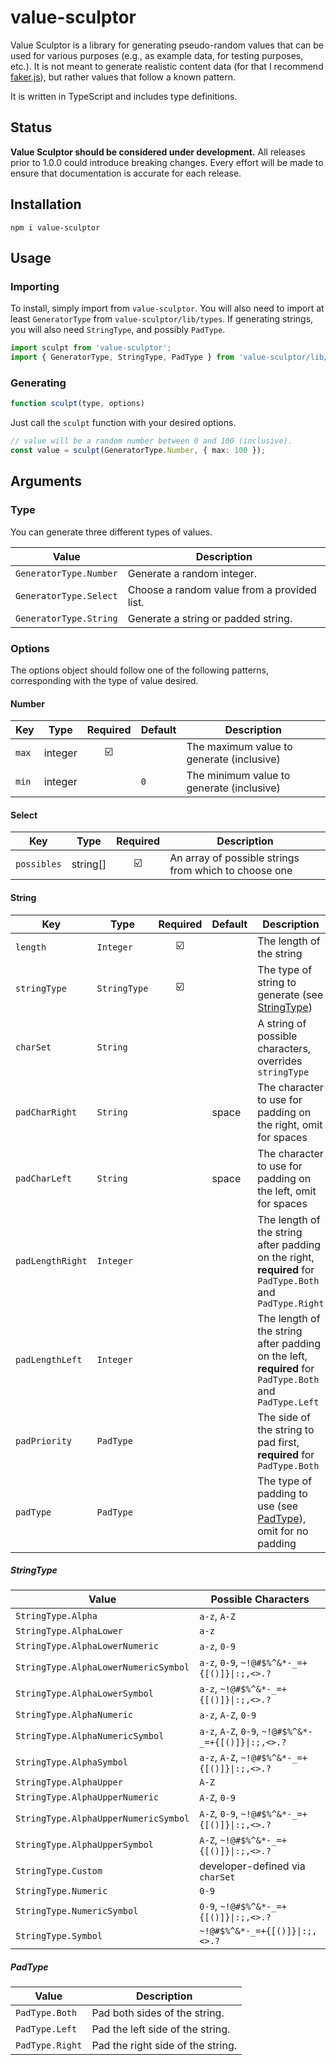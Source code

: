 # value-sculptor

Value Sculptor is a library for generating pseudo-random values that can be used for various purposes (e.g., as example data, for testing purposes, etc.). It is not meant to generate realistic content data (for that I recommend [faker.js](https://github.com/Marak/Faker.js#readme)), but rather values that follow a known pattern.

It is written in TypeScript and includes type definitions.

## Status

**Value Sculptor should be considered under development.** All releases prior to 1.0.0 could introduce breaking changes. Every effort will be made to ensure that documentation is accurate for each release.

## Installation

```shell
npm i value-sculptor
```

## Usage

### Importing

To install, simply import from `value-sculptor`. You will also need to import at least `GeneratorType` from `value-sculptor/lib/types`. If generating strings, you will also need `StringType`, and possibly `PadType`.

```typescript
import sculpt from 'value-sculptor';
import { GeneratorType, StringType, PadType } from 'value-sculptor/lib/types';
```

### Generating

```javascript
function sculpt(type, options)
```

Just call the `sculpt` function with your desired options.

```typescript
// value will be a random number between 0 and 100 (inclusive).
const value = sculpt(GeneratorType.Number, { max: 100 });
```

## Arguments

### Type

You can generate three different types of values.

| Value                   | Description                                 |
| ---                     | ---                                         |
| `GeneratorType.Number`  | Generate a random integer.                  |
| `GeneratorType.Select`  | Choose a random value from a provided list. |
| `GeneratorType.String`  | Generate a string or padded string.         |

### Options

The options object should follow one of the following patterns, corresponding with the type of value desired.

#### Number

| Key   | Type    | Required                | Default | Description                               |
| ---   | ---     | :--:                    | ---     | ---                                       |
| `max` | integer | :ballot_box_with_check: |         | The maximum value to generate (inclusive) |
| `min` | integer |                         | `0`     | The minimum value to generate (inclusive) |

#### Select

| Key         | Type      | Required                | Description                                           |
| ---         | ---       | :--:                    | ---                                                   |
| `possibles` | string[]  | :ballot_box_with_check: | An array of possible strings from which to choose one |

#### String

| Key               | Type          | Required                | Default | Description                                                                                               |
| ---               | ---           | :--:                    | ---     | ---                                                                                                       |
| `length`          | `Integer`     | :ballot_box_with_check: |         | The length of the string                                                                                  |
| `stringType`      | `StringType`  | :ballot_box_with_check: |         | The type of string to generate (see [StringType](#StringType))                                            |
| `charSet`         | `String`      |                         |         | A string of possible characters, overrides `stringType`                                                   |
| `padCharRight`    | `String`      |                         | space   | The character to use for padding on the right, omit for spaces                                            |
| `padCharLeft`     | `String`      |                         | space   | The character to use for padding on the left, omit for spaces                                             |
| `padLengthRight`  | `Integer`     |                         |         | The length of the string after padding on the right, **required** for `PadType.Both` and `PadType.Right`  |
| `padLengthLeft`   | `Integer`     |                         |         | The length of the string after padding on the left, **required** for `PadType.Both` and `PadType.Left`    |
| `padPriority`     | `PadType`     |                         |         | The side of the string to pad first, **required** for `PadType.Both`                                      |
| `padType`         | `PadType`     |                         |         | The type of padding to use (see [PadType](#PadType)), omit for no padding                                 |

##### StringType

| Value                                 | Possible Characters                                   |
| ---                                   | ---                                                   |
| `StringType.Alpha`                    | `a-z`, `A-Z`                                          |
| `StringType.AlphaLower`               | `a-z`                                                 |
| `StringType.AlphaLowerNumeric`        | `a-z`, `0-9`                                          |
| `StringType.AlphaLowerNumericSymbol`  | `a-z`, `0-9`, `~!@#$%^&*-_=+{[()]}\|:;,<>.?`          |
| `StringType.AlphaLowerSymbol`         | `a-z`, `~!@#$%^&*-_=+{[()]}\|:;,<>.?`                 |
| `StringType.AlphaNumeric`             | `a-z`, `A-Z`, `0-9`                                   |
| `StringType.AlphaNumericSymbol`       | `a-z`, `A-Z`, `0-9`, `~!@#$%^&*-_=+{[()]}\|:;,<>.?`   |
| `StringType.AlphaSymbol`              | `a-z`, `A-Z`, `~!@#$%^&*-_=+{[()]}\|:;,<>.?`          |
| `StringType.AlphaUpper`               | `A-Z`                                                 |
| `StringType.AlphaUpperNumeric`        | `A-Z`, `0-9`                                          |
| `StringType.AlphaUpperNumericSymbol`  | `A-Z`, `0-9`, `~!@#$%^&*-_=+{[()]}\|:;,<>.?`          |
| `StringType.AlphaUpperSymbol`         | `A-Z`, `~!@#$%^&*-_=+{[()]}\|:;,<>.?`                 |
| `StringType.Custom`                   | developer-defined via `charSet`                       |
| `StringType.Numeric`                  | `0-9`                                                 |
| `StringType.NumericSymbol`            | `0-9`, `~!@#$%^&*-_=+{[()]}\|:;,<>.?`                 |
| `StringType.Symbol`                   | `~!@#$%^&*-_=+{[()]}\|:;,<>.?`                        |

##### PadType

| Value           | Description                       |
| ---             | ---                               |
| `PadType.Both`  | Pad both sides of the string.     |
| `PadType.Left`  | Pad the left side of the string.  |
| `PadType.Right` | Pad the right side of the string. |
